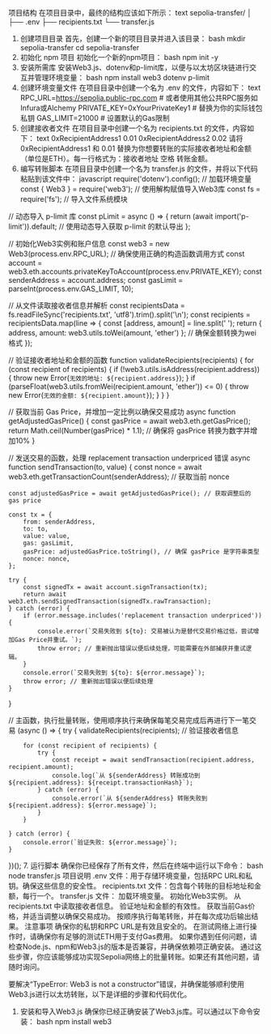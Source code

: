 项目结构
在项目目录中，最终的结构应该如下所示：
text
sepolia-transfer/
│
├── .env
├── recipients.txt
└── transfer.js
1. 创建项目目录
首先，创建一个新的项目目录并进入该目录：
bash
mkdir sepolia-transfer
cd sepolia-transfer
2. 初始化 npm 项目
初始化一个新的npm项目：
bash
npm init -y
3. 安装所需库
安装Web3.js、dotenv和p-limit库，以便与以太坊区块链进行交互并管理环境变量：
bash
npm install web3 dotenv p-limit
4. 创建环境变量文件
在项目目录中创建一个名为 .env 的文件，内容如下：
text
RPC_URL=https://sepolia.public-rpc.com  # 或者使用其他公共RPC服务如Infura或Alchemy
PRIVATE_KEY=0xYourPrivateKey1            # 替换为你的实际钱包私钥
GAS_LIMIT=21000                           # 设置默认的Gas限制
5. 创建接收者文件
在项目目录中创建一个名为 recipients.txt 的文件，内容如下：
text
0xRecipientAddress1 0.01
0xRecipientAddress2 0.02
请将 0xRecipientAddress1 和 0.01 替换为你想要转账的实际接收者地址和金额（单位是ETH）。每一行格式为：接收者地址 空格 转账金额。
6. 编写转账脚本
在项目目录中创建一个名为 transfer.js 的文件，并将以下代码粘贴到该文件中：
javascript
require('dotenv').config(); // 加载环境变量
const { Web3 } = require('web3'); // 使用解构赋值导入Web3库
const fs = require('fs'); // 导入文件系统模块

// 动态导入 p-limit 库
const pLimit = async () => {
    return (await import('p-limit')).default; // 使用动态导入获取 p-limit 的默认导出
};

// 初始化Web3实例和账户信息
const web3 = new Web3(process.env.RPC_URL); // 确保使用正确的构造函数调用方式
const account = web3.eth.accounts.privateKeyToAccount(process.env.PRIVATE_KEY);
const senderAddress = account.address;
const gasLimit = parseInt(process.env.GAS_LIMIT, 10);

// 从文件读取接收者信息并解析
const recipientsData = fs.readFileSync('recipients.txt', 'utf8').trim().split('\n');
const recipients = recipientsData.map(line => {
    const [address, amount] = line.split(' ');
    return { address, amount: web3.utils.toWei(amount, 'ether') }; // 确保金额转换为wei格式
});

// 验证接收者地址和金额的函数
function validateRecipients(recipients) {
    for (const recipient of recipients) {
        if (!web3.utils.isAddress(recipient.address)) {
            throw new Error(`无效的地址: ${recipient.address}`);
        }
        if (parseFloat(web3.utils.fromWei(recipient.amount, 'ether')) <= 0) {
            throw new Error(`无效的金额: ${recipient.amount}`);
        }
    }
}

// 获取当前 Gas Price，并增加一定比例以确保交易成功
async function getAdjustedGasPrice() {
    const gasPrice = await web3.eth.getGasPrice();
    return Math.ceil(Number(gasPrice) * 1.1); // 确保将 gasPrice 转换为数字并增加10%
}

// 发送交易的函数，处理 replacement transaction underpriced 错误
async function sendTransaction(to, value) {
    const nonce = await web3.eth.getTransactionCount(senderAddress); // 获取当前 nonce

    const adjustedGasPrice = await getAdjustedGasPrice(); // 获取调整后的 gas price

    const tx = {
        from: senderAddress,
        to: to,
        value: value,
        gas: gasLimit,
        gasPrice: adjustedGasPrice.toString(), // 确保 gasPrice 是字符串类型
        nonce: nonce,
    };

    try {
        const signedTx = await account.signTransaction(tx);
        return await web3.eth.sendSignedTransaction(signedTx.rawTransaction);
    } catch (error) {
        if (error.message.includes('replacement transaction underpriced')) {
            console.error(`交易失败到 ${to}: 交易被认为是替代交易价格过低，尝试增加Gas Price并重试。`);
            throw error; // 重新抛出错误以便后续处理，可能需要在外部捕获并重试逻辑。
        }
        console.error(`交易失败到 ${to}: ${error.message}`);
        throw error; // 重新抛出错误以便后续处理
    }
}

// 主函数，执行批量转账，使用顺序执行来确保每笔交易完成后再进行下一笔交易
(async () => {
    try {
        validateRecipients(recipients); // 验证接收者信息

        for (const recipient of recipients) {
            try {
                const receipt = await sendTransaction(recipient.address, recipient.amount);
                console.log(`从 ${senderAddress} 转账成功到 ${recipient.address}: ${receipt.transactionHash}`);
            } catch (error) {
                console.error(`从 ${senderAddress} 转账失败到 ${recipient.address}: ${error.message}`);
            }
        }

    } catch (error) {
        console.error(`验证失败: ${error.message}`);
    }
})();
7. 运行脚本
确保你已经保存了所有文件，然后在终端中运行以下命令：
bash
node transfer.js
项目说明
.env 文件：用于存储环境变量，包括RPC URL和私钥。确保这些信息的安全性。
recipients.txt 文件：包含每个转账的目标地址和金额，每行一个。
transfer.js 文件：
加载环境变量。
初始化Web3实例。
从 recipients.txt 中读取接收者信息。
验证地址和金额的有效性。
获取当前Gas价格，并适当调整以确保交易成功。
按顺序执行每笔转账，并在每次成功后输出结果。
注意事项
确保你的私钥和RPC URL是有效且安全的。
在测试网络上进行操作时，请确保你有足够的测试ETH用于支付Gas费用。
如果你遇到任何问题，请检查Node.js、npm和Web3.js的版本是否兼容，并确保依赖项正确安装。
通过这些步骤，你应该能够成功实现Sepolia网络上的批量转账。如果还有其他问题，请随时询问。



要解决“TypeError: Web3 is not a constructor”错误，并确保能够顺利使用Web3.js进行以太坊转账，以下是详细的步骤和代码优化。
1. 安装和导入Web3.js
确保你已经正确安装了Web3.js库。可以通过以下命令安装：
bash
npm install web3
